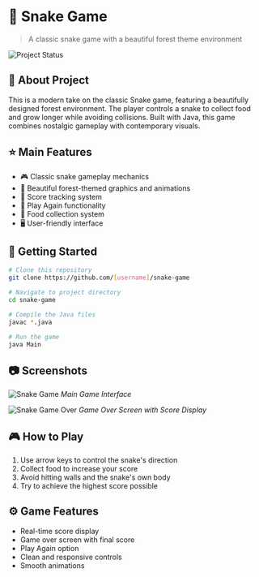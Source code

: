 # 🐍 Snake Game
> A classic snake game with a beautiful forest theme environment

![Project Status](https://img.shields.io/badge/status-active-success.svg)

## 📖 About Project
This is a modern take on the classic Snake game, featuring a beautifully designed forest environment. The player controls a snake to collect food and grow longer while avoiding collisions. Built with Java, this game combines nostalgic gameplay with contemporary visuals.

## ⭐ Main Features
- 🎮 Classic snake gameplay mechanics
- 🌳 Beautiful forest-themed graphics and animations
- 💯 Score tracking system
- 🔄 Play Again functionality
- 🎯 Food collection system
- 🖥️ User-friendly interface

## 🏁 Getting Started
```bash
# Clone this repository
git clone https://github.com/[username]/snake-game

# Navigate to project directory
cd snake-game

# Compile the Java files
javac *.java

# Run the game
java Main
```

## 📷 Screenshots

![Snake Game](https://github.com/user-attachments/assets/69481fc9-ff5d-453b-97f4-943c84c47e12)
*Main Game Interface*

![Snake Game Over](https://github.com/user-attachments/assets/06da75a8-5a39-4ef5-8253-f118ee12e687)
*Game Over Screen with Score Display*

## 🎮 How to Play
1. Use arrow keys to control the snake's direction
2. Collect food to increase your score
3. Avoid hitting walls and the snake's own body
4. Try to achieve the highest score possible

## ⚙️ Game Features
- Real-time score display
- Game over screen with final score
- Play Again option
- Clean and responsive controls
- Smooth animations
